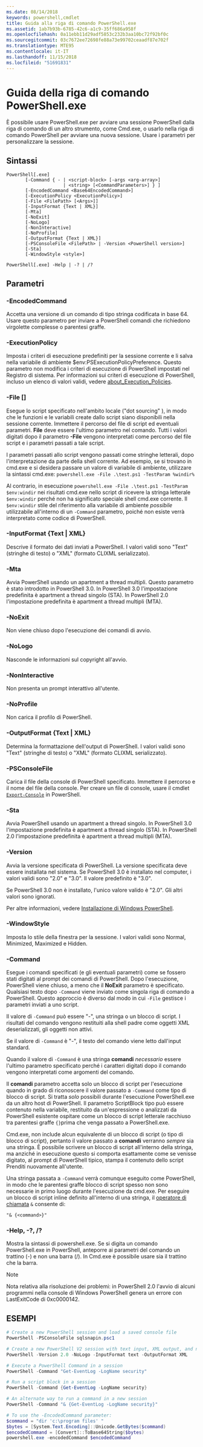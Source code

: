 ```yaml
---
ms.date: 08/14/2018
keywords: powershell,cmdlet
title: Guida alla riga di comando PowerShell.exe
ms.assetid: 1ab7b93b-6785-42c6-a1c9-35ff686a958f
ms.openlocfilehash: 0a11ebb11d29adf5853c232b3aa10bc72f92bf0c
ms.sourcegitcommit: 03c7672ee72698fe88a73e99702ceaadf87e702f
ms.translationtype: MTE95
ms.contentlocale: it-IT
ms.lasthandoff: 11/15/2018
ms.locfileid: "51691831"
---
```

# <a name="powershellexe-command-line-help"></a>Guida della riga di comando PowerShell.exe

È possibile usare PowerShell.exe per avviare una sessione PowerShell dalla riga di comando di un altro strumento, come Cmd.exe, o usarlo nella riga di comando PowerShell per avviare una nuova sessione. Usare i parametri per personalizzare la sessione.

## <a name="syntax"></a>Sintassi

```syntax
PowerShell[.exe]
       [-Command { - | <script-block> [-args <arg-array>]
                     | <string> [<CommandParameters>] } ]
       [-EncodedCommand <Base64EncodedCommand>]
       [-ExecutionPolicy <ExecutionPolicy>]
       [-File <FilePath> [<Args>]]
       [-InputFormat {Text | XML}]
       [-Mta]
       [-NoExit]
       [-NoLogo]
       [-NonInteractive]
       [-NoProfile]
       [-OutputFormat {Text | XML}]
       [-PSConsoleFile <FilePath> | -Version <PowerShell version>]
       [-Sta]
       [-WindowStyle <style>]

PowerShell[.exe] -Help | -? | /?
```

## <a name="parameters"></a>Parametri

### <a name="-encodedcommand-base64encodedcommand"></a>-EncodedCommand <Base64EncodedCommand>

Accetta una versione di un comando di tipo stringa codificata in base 64. Usare questo parametro per inviare a PowerShell comandi che richiedono virgolette complesse o parentesi graffe.

### <a name="-executionpolicy-executionpolicy"></a>-ExecutionPolicy <ExecutionPolicy>

Imposta i criteri di esecuzione predefiniti per la sessione corrente e li salva nella variabile di ambiente $env:PSExecutionPolicyPreference. Questo parametro non modifica i criteri di esecuzione di PowerShell impostati nel Registro di sistema. Per informazioni sui criteri di esecuzione di PowerShell, incluso un elenco di valori validi, vedere [about_Execution_Policies](/powershell/module/microsoft.powershell.core/about/about_execution_policies).

### <a name="-file-filepath-parameters"></a>-File <FilePath> \[<Parameters>]

Esegue lo script specificato nell'ambito locale ("dot sourcing" ), in modo che le funzioni e le variabili create dallo script siano disponibili nella sessione corrente. Immettere il percorso del file di script ed eventuali parametri. **File** deve essere l'ultimo parametro nel comando. Tutti i valori digitati dopo il parametro **-File** vengono interpretati come percorso del file script e i parametri passati a tale script.

I parametri passati allo script vengono passati come stringhe letterali, dopo l'interpretazione da parte della shell corrente. Ad esempio, se si trovano in cmd.exe e si desidera passare un valore di variabile di ambiente, utilizzare la sintassi cmd.exe: `powershell.exe -File .\test.ps1 -TestParam %windir%`

Al contrario, in esecuzione `powershell.exe -File .\test.ps1 -TestParam $env:windir` nei risultati cmd.exe nello script di ricevere la stringa letterale `$env:windir` perché non ha significato speciale shell cmd.exe corrente.
Il `$env:windir` stile del riferimento alla variabile di ambiente _possibile_ utilizzabile all'interno di un `-Command` parametro, poiché non esiste verrà interpretato come codice di PowerShell.

### <a name="-inputformat-text--xml"></a>\-InputFormat {Text | XML}

Descrive il formato dei dati inviati a PowerShell. I valori validi sono "Text" (stringhe di testo) o "XML" (formato CLIXML serializzato).

### <a name="-mta"></a>-Mta

Avvia PowerShell usando un apartment a thread multipli. Questo parametro è stato introdotto in PowerShell 3.0. In PowerShell 3.0 l'impostazione predefinita è apartment a thread singolo (STA). In PowerShell 2.0 l'impostazione predefinita è apartment a thread multipli (MTA).

### <a name="-noexit"></a>-NoExit

Non viene chiuso dopo l'esecuzione dei comandi di avvio.

### <a name="-nologo"></a>-NoLogo

Nasconde le informazioni sul copyright all'avvio.

### <a name="-noninteractive"></a>-NonInteractive

Non presenta un prompt interattivo all'utente.

### <a name="-noprofile"></a>-NoProfile

Non carica il profilo di PowerShell.

### <a name="-outputformat-text--xml"></a>-OutputFormat {Text | XML}

Determina la formattazione dell'output di PowerShell. I valori validi sono "Text" (stringhe di testo) o "XML" (formato CLIXML serializzato).

### <a name="-psconsolefile-filepath"></a>-PSConsoleFile <FilePath>

Carica il file della console di PowerShell specificato. Immettere il percorso e il nome del file della console. Per creare un file di console, usare il cmdlet [`Export-Console`](/powershell/module/Microsoft.PowerShell.Core/Export-Console) in PowerShell.

### <a name="-sta"></a>-Sta

Avvia PowerShell usando un apartment a thread singolo. In PowerShell 3.0 l'impostazione predefinita è apartment a thread singolo (STA). In PowerShell 2.0 l'impostazione predefinita è apartment a thread multipli (MTA).

### <a name="-version-powershell-version"></a>-Version <PowerShell Version>

Avvia la versione specificata di PowerShell. La versione specificata deve essere installata nel sistema. Se PowerShell 3.0 è installato nel computer, i valori validi sono "2.0" e "3.0". Il valore predefinito è "3.0".

Se PowerShell 3.0 non è installato, l'unico valore valido è "2.0". Gli altri valori sono ignorati.

Per altre informazioni, vedere [Installazione di Windows PowerShell](../../setup/installing-windows-powershell.md).

### <a name="-windowstyle-window-style"></a>-WindowStyle <Window style>

Imposta lo stile della finestra per la sessione. I valori validi sono Normal, Minimized, Maximized e Hidden.

### <a name="-command"></a>-Command

Esegue i comandi specificati (e gli eventuali parametri) come se fossero stati digitati al prompt dei comandi di PowerShell.
Dopo l'esecuzione, PowerShell viene chiuso, a meno che il **NoExit** parametro è specificato.
Qualsiasi testo dopo `-Command` viene inviato come singola riga di comando a PowerShell.
Questo approccio è diverso dal modo in cui `-File` gestisce i parametri inviati a uno script.

Il valore di `-Command` può essere "-", una stringa o un blocco di script.
I risultati del comando vengono restituiti alla shell padre come oggetti XML deserializzati, gli oggetti non attivi.

Se il valore di `-Command` è "-", il testo del comando viene letto dall'input standard.

Quando il valore di `-Command` è una stringa **comandi** _necessario_ essere l'ultimo parametro specificato perché i caratteri digitati dopo il comando vengono interpretati come argomenti del comando.

Il **comandi** parametro accetta solo un blocco di script per l'esecuzione quando in grado di riconoscere il valore passato a `-Command` come tipo di blocco di script.
Si tratta _solo_ possibili durante l'esecuzione PowerShell.exe da un altro host di PowerShell.
Il parametro ScriptBlock tipo può essere contenuto nella variabile, restituito da un'espressione o analizzati da PowerShell esistente ospitare come un blocco di script letterale racchiuso tra parentesi graffe `{}`prima che venga passato a PowerShell.exe.

Cmd.exe, non include alcun equivalente di un blocco di script (o tipo di blocco di script), pertanto il valore passato a **comandi** verranno _sempre_ sia una stringa.
È possibile scrivere un blocco di script all'interno della stringa, ma anziché in esecuzione questo si comporta esattamente come se venisse digitato, al prompt di PowerShell tipico, stampa il contenuto dello script Prenditi nuovamente all'utente.

Una stringa passata a `-Command` verrà comunque eseguito come PowerShell, in modo che le parentesi graffe blocco di script spesso non sono necessarie in primo luogo durante l'esecuzione da cmd.exe.
Per eseguire un blocco di script inline definito all'interno di una stringa, il [operatore di chiamata](/powershell/module/microsoft.powershell.core/about/about_operators#call-operator-) `&` consente di:

```console
"& {<command>}"
```

### <a name="-help---"></a>-Help, -?, /?

Mostra la sintassi di powershell.exe. Se si digita un comando PowerShell.exe in PowerShell, anteporre ai parametri del comando un trattino (-) e non una barra (/). In Cmd.exe è possibile usare sia il trattino che la barra.

> [!NOTE]
> Nota relativa alla risoluzione dei problemi: in PowerShell 2.0 l'avvio di alcuni programmi nella console di Windows PowerShell genera un errore con LastExitCode di 0xc0000142.

## <a name="examples"></a>ESEMPI

```powershell
# Create a new PowerShell session and load a saved console file
PowerShell -PSConsoleFile sqlsnapin.psc1

# Create a new PowerShell V2 session with text input, XML output, and no logo
PowerShell -Version 2.0 -NoLogo -InputFormat text -OutputFormat XML

# Execute a PowerShell Command in a session
PowerShell -Command "Get-EventLog -LogName security"

# Run a script block in a session
PowerShell -Command {Get-EventLog -LogName security}

# An alternate way to run a command in a new session
PowerShell -Command "& {Get-EventLog -LogName security}"

# To use the -EncodedCommand parameter:
$command = "dir 'c:\program files' "
$bytes = [System.Text.Encoding]::Unicode.GetBytes($command)
$encodedCommand = [Convert]::ToBase64String($bytes)
powershell.exe -encodedCommand $encodedCommand
```
